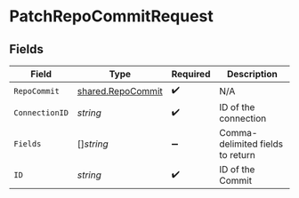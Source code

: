 # PatchRepoCommitRequest


## Fields

| Field                                                         | Type                                                          | Required                                                      | Description                                                   |
| ------------------------------------------------------------- | ------------------------------------------------------------- | ------------------------------------------------------------- | ------------------------------------------------------------- |
| `RepoCommit`                                                  | [shared.RepoCommit](../../../pkg/models/shared/repocommit.md) | :heavy_check_mark:                                            | N/A                                                           |
| `ConnectionID`                                                | *string*                                                      | :heavy_check_mark:                                            | ID of the connection                                          |
| `Fields`                                                      | []*string*                                                    | :heavy_minus_sign:                                            | Comma-delimited fields to return                              |
| `ID`                                                          | *string*                                                      | :heavy_check_mark:                                            | ID of the Commit                                              |